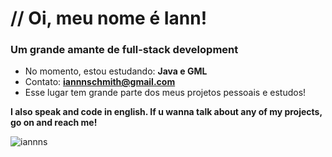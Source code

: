 <h1 align="left">// Oi, meu nome é Iann!</h1>
<h3 align="left">Um grande amante de full-stack development</h3>

- No momento, estou estudando: **Java e GML**
- Contato: **iannnschmith@gmail.com**
- Esse lugar tem grande parte dos meus projetos pessoais e estudos!

**I also speak and code in english. If u wanna talk about any of my projects, go on and reach me!**
<p><img align="center" src="https://github-readme-streak-stats.herokuapp.com/?user=iannns&" alt="iannns" /></p>
